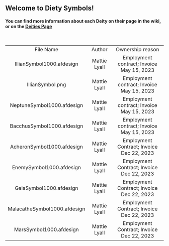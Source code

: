 <h2>Welcome to Diety Symbols!</td>
<br/>
<h4> You can find more information about each Deity on their page in the wiki, or on the <a href="https://github.com/austinBailey5624/MonsterMaster/wiki/Deities">Deities Page</a></h4>
<br/>
<div align="center">
<table>
<tr>
    <td align="center">File Name</td>
    <td align="center">Author</td>
    <td align="center">Ownership reason</td>
</tr>
<tr>
    <td align="center">IllianSymbol1000.afdesign</td>
    <td align="center">Mattie Lyall</td>
    <td align="center">Employment contract; Invoice May 15, 2023</td>
</tr>
<tr>
    <td align="center">IllianSymbol.png</td>
    <td align="center">Mattie Lyall</td>
    <td align="center">Employment contract; Invoice May 15, 2023</td>
</tr>
<tr>
    <td align="center">NeptuneSymbol1000.afdesign</td>
    <td align="center">Mattie Lyall</td>
    <td align="center">Employment contract; Invoice May 15, 2023</td>
</tr>
<tr>
    <td align="center">BacchusSymbol1000.afdesign</td>
    <td align="center">Mattie Lyall</td>
    <td align="center">Employment contract; Invoice May 15, 2023</td>
</tr>
<tr>
	<td align="center">AcheronSymbol1000.afdesign</td>
	<td align="center">Mattie Lyall</td>
	<td align="center">Employment Contract; Invoice Dec 22, 2023</td>
</tr>
<tr>
	<td align="center">EnemySymbol1000.afdesign</td>
	<td align="center">Mattie Lyall</td>
	<td align="center">Employment Contract; Invoice Dec 22, 2023</td>
</tr>
<tr>
	<td align="center">GaiaSymbol1000.afdesign</td>
	<td align="center">Mattie Lyall</td>
	<td align="center">Employment Contract; Invoice Dec 22, 2023</td>
</tr>
<tr>
	<td align="center">MalacatheSymbol1000.afdesign</td>
	<td align="center">Mattie Lyall</td>
	<td align="center">Employment Contract; Invoice Dec 22, 2023</td>
</tr>
<tr>
	<td align="center">MarsSymbol1000.afdesign</td>
	<td align="center">Mattie Lyall</td>
	<td align="center">Employment Contract; Invoice Dec 22, 2023</td>
</tr>
</table>
</div>